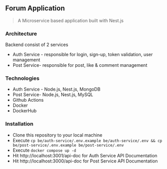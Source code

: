 ## Forum Application

> A Microservice based application built with Nest.js

### Architecture
Backend consist of 2 services
- Auth Service - responsible for login, sign-up, token validation, user management
- Post Service- responsible for post, like & comment management

### Technologies
- Auth Service - Node.js, Nest.js, MongoDB
- Post Service- Node.js, Nest.js, MySQL
- Github Actions
- Docker
- DockerHub

### Installation

- Clone this repository to your local machine
- Execute `cp be/auth-service/.env.example be/auth-service/.env && cp be/post-service/.env.example be/post-service/.env`
- Execute `docker compose up -d`
- Hit http://localhost:3001/api-doc for Auth Service API Documentation
- Hit http://localhost:3000/api-doc for Post Service API Documentation